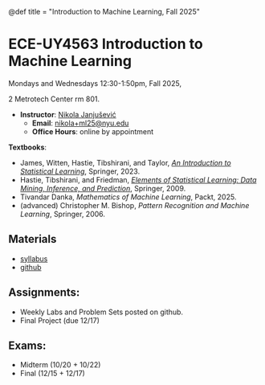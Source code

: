 @def title = "Introduction to Machine Learning, Fall 2025"

# ECE-UY4563 Introduction to Machine Learning

Mondays and Wednesdays 12:30-1:50pm, Fall 2025, 

2 Metrotech Center rm 801.

* **Instructor**: [Nikola Janjušević](/)
    - **Email**: nikola+ml25@nyu.edu
    - **Office Hours**: online by appointment

**Textbooks**: 
- James, Witten, Hastie, Tibshirani, and Taylor, [*An Introduction to Statistical Learning*](https://www.statlearning.com/), Springer, 2023. 
- Hastie, Tibshirani, and Friedman, [*Elements of Statistical Learning: Data Mining, Inference, and Prediction*](https://hastie.su.domains/ElemStatLearn/), Springer, 2009. 
- Tivandar Danka, *Mathematics of Machine Learning*, Packt, 2025.
- (advanced) Christopher M. Bishop, *Pattern Recognition and Machine Learning*, Springer, 2006.

## Materials 
- [syllabus](/assets/introml25/syllabus.pdf)
- [github](https://github.com/nikopj/introml)

## Assignments:
- Weekly Labs and Problem Sets posted on github.
- Final Project (due 12/17)

## Exams:
- Midterm (10/20 + 10/22)
- Final (12/15 + 12/17)
